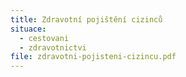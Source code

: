 ```yaml
---
title: Zdravotní pojištění cizinců
situace:
  - cestovani
  - zdravotnictvi
file: zdravotni-pojisteni-cizincu.pdf
---
```

